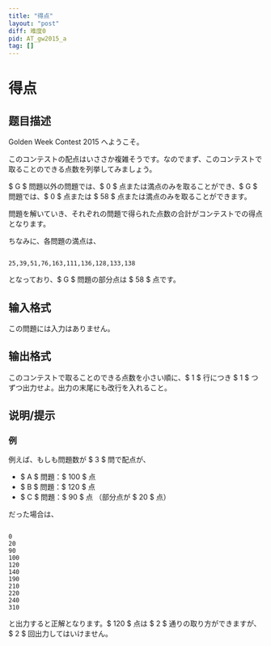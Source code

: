 ```yaml
---
title: "得点"
layout: "post"
diff: 难度0
pid: AT_gw2015_a
tag: []
---
```


# 得点

## 题目描述

[problemUrl]: https://atcoder.jp/contests/gwcontest2015/tasks/gw2015_a

Golden Week Contest 2015 へようこそ。

このコンテストの配点はいささか複雑そうです。なのでまず、このコンテストで取ることのできる点数を列挙してみましょう。

$ G $ 問題以外の問題では、$ 0 $ 点または満点のみを取ることができ、$ G $ 問題では、$ 0 $ 点または $ 58 $ 点または満点のみを取ることができます。

問題を解いていき、それぞれの問題で得られた点数の合計がコンテストでの得点となります。

ちなみに、各問題の満点は、

 ```

25,39,51,76,163,111,136,128,133,138
```

となっており、$ G $ 問題の部分点は $ 58 $ 点です。

## 输入格式

この問題には入力はありません。

## 输出格式

このコンテストで取ることのできる点数を小さい順に、$ 1 $ 行につき $ 1 $ つずつ出力せよ。出力の末尾にも改行を入れること。

## 说明/提示

### 例

例えば、もしも問題数が $ 3 $ 問で配点が、

- $ A $ 問題：$ 100 $ 点
- $ B $ 問題：$ 120 $ 点
- $ C $ 問題：$ 90 $ 点 （部分点が $ 20 $ 点）

だった場合は、

 ```

0
20
90
100
120
140
190
210
220
240
310
```

と出力すると正解となります。$ 120 $ 点は $ 2 $ 通りの取り方ができますが、$ 2 $ 回出力してはいけません。

